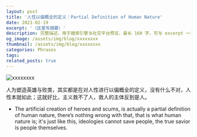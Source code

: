 ```yaml
---
layout: post
title: '人性以偏概全的定义｜Partial Definition of Human Nature'
date: 2021-02-19
excerpt: '（这里写摘要）'
description: 完整描述，用于搜索引擎与社交平台预览，最长 160 字，可与 excerpt 一致
og_image: /assets/img/blog/xxxxxxxx
thumbnail: /assets/img/blog/xxxxxxxx
categories: Phrases
tags: 
related_posts: true
---
```


<img src="/assets/img/blog/xxxxxxxx" alt="xxxxxxxx">

人为塑造英雄与败类，其实都是在对人性进行以偏概全的定义，没有什么不对，人性本就如此；这就好比，主义救不了人，救人的主体反到是人。

- The artificial creation of heroes and scums, is actually a partial definition of human nature, there’s nothing wrong with that, that is what human nature is; it's just like this, ideologies cannot save people, the true savior is people themselves.